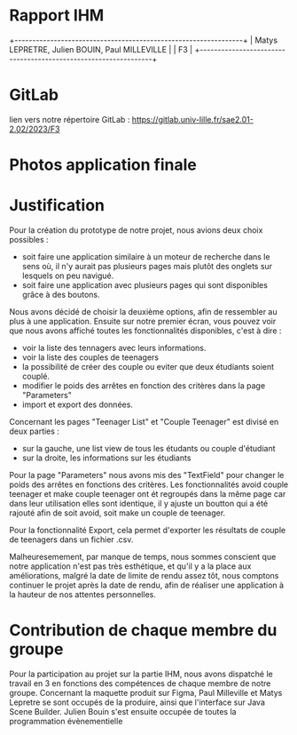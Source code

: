 # Rapport IHM
+----------------------------------------------------------------+
|          Matys LEPRETRE, Julien BOUIN, Paul MILLEVILLE         |
|                               F3                               |
+----------------------------------------------------------------+ 


# GitLab
lien vers notre répertoire GitLab : https://gitlab.univ-lille.fr/sae2.01-2.02/2023/F3

# Photos application finale

# Justification
Pour la création du prototype de notre projet, nous avions deux choix possibles :
- soit faire une application similaire à un moteur de recherche dans le sens où, il n'y aurait pas plusieurs pages mais plutôt des onglets sur lesquels on peu navigué.
- soit faire une application avec plusieurs pages qui sont disponibles grâce à des boutons.

Nous avons décidé de choisir la deuxième options, afin de ressembler au plus à une application. Ensuite sur notre premier écran, vous pouvez voir que nous avons affiché toutes les fonctionnalités disponibles, c'est à dire :
- voir la liste des tennagers avec leurs informations.
- voir la liste des couples de teenagers
- la possibilité de créer des couple ou eviter que deux étudiants soient couplé.
- modifier le poids des arrêtes en fonction des critères dans la page "Parameters"
- import et export des données.

Concernant les pages "Teenager List" et "Couple Teenager" est divisé en deux parties : 
- sur la gauche, une list view de tous les étudants ou couple d'étudiant
- sur la droite, les informations sur les étudiants 

Pour la page "Parameters" nous avons mis des "TextField" pour changer le poids des arrêtes en fonctions des critères.
Les fonctionnalités avoid couple teenager et make couple teenager ont ét regroupés dans la même page car dans leur utilisation elles sont identique, il y ajuste un boutton qui a été rajouté afin de soit avoid, soit make un couple de teenager.

Pour la fonctionnalité Export, cela permet d'exporter les résultats de couple de teenagers dans un fichier .csv.

Malheuresemement, par manque de temps, nous sommes conscient que notre application n'est pas très esthétique, et qu'il y a la place aux améliorations, malgré la date de limite de rendu assez tôt, nous comptons continuer le projet après la date de rendu, afin de réaliser une application à la hauteur de nos attentes personnelles.

# Contribution de chaque membre du groupe
Pour la participation au projet sur la partie IHM, nous avons dispatché le travail en 3 en fonctions des compétences de chaque membre de notre groupe. Concernant la maquette produit sur Figma, Paul Milleville et Matys Lepretre se sont occupés de la produire, ainsi que l'interface sur Java Scene Builder. Julien Bouin s'est ensuite occupée de toutes la programmation évènementielle
